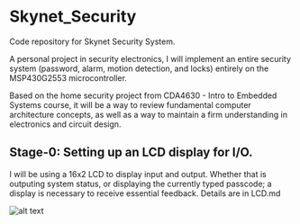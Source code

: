 # Skynet_Security
Code repository for Skynet Security System.

A personal project in security electronics, I will implement an entire security system (password, alarm, motion detection, and locks) entirely on the MSP430G2553 microcontroller.

Based on the home security project from CDA4630 - Intro to Embedded Systems course, it will be a way to review fundamental computer architecture concepts, as well as a way to maintain a firm understanding in electronics and circuit design. 


## Stage-0: Setting up an LCD display for I/O.
  
  I will be using a 16x2 LCD to display input and output. Whether that is outputing system status, or displaying the currently typed passcode; a display is necessary to receive essential feedback. Details are in LCD.md
  
![alt text](https://github.com/max-mejia-13/Skynet_Security/blob/main/images/Stage_0.png)
